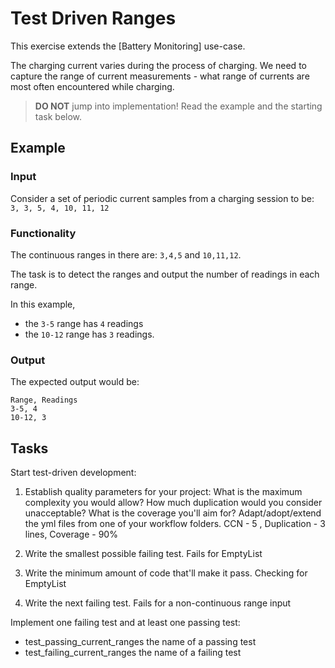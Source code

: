 # Test Driven Ranges

This exercise extends the [Battery Monitoring] use-case.

The charging current varies during the process of charging.
We need to capture the range of current measurements -
what range of currents are most often encountered while charging.

> **DO NOT** jump into implementation! Read the example and the starting task below.

## Example

### Input

Consider a set of periodic current samples from a charging session to be:
`3, 3, 5, 4, 10, 11, 12`

### Functionality

The continuous ranges in there are: `3,4,5` and `10,11,12`.

The task is to detect the ranges and
output the number of readings in each range.

In this example,

- the `3-5` range has `4` readings
- the `10-12` range has `3` readings.

### Output

The expected output would be:

```
Range, Readings
3-5, 4
10-12, 3
```

## Tasks

Start test-driven development:

1. Establish quality parameters for your project: What is the maximum complexity you would allow? How much duplication would you consider unacceptable? What is the coverage you'll aim for? Adapt/adopt/extend the yml files from one of your workflow folders. CCN - 5 , Duplication - 3 lines, Coverage - 90%

1. Write the smallest possible failing test. Fails for EmptyList

1. Write the minimum amount of code that'll make it pass. Checking for EmptyList

1. Write the next failing test. Fails for a non-continuous range input

Implement one failing test and at least one passing test:

- test_passing_current_ranges the name of a passing test
- test_failing_current_ranges the name of a failing test
